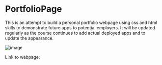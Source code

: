 # PortfolioPage

This is an attempt to build a personal portfolio webpage using css and html skills to demonstrate future apps to potential employers. It will be updated regularly as the course continues to add actual deployed apps and to update the appearance.

![image](https://github.com/ChrisLlanos/PortfolioPage/assets/135478063/e0a6464d-a3c0-41a5-9df4-ce8c6ed3cf65)

Link to webpage:
